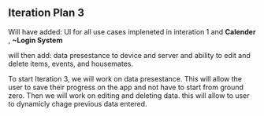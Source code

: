 ## Iteration Plan 3

Will have added: UI for all use cases impleneted in interation 1 and
    **Calender** , **~Login System**

will then add: data presestance to device and server and ability to edit and delete items, events, and housemates.



To start Iteration 3, we will work on data presestance.
This will allow the user to save their progress on the app and not
have to start from ground zero. Then we will work on editing and deleting data.
this will allow to user to dynamicly chage previous data entered. 
